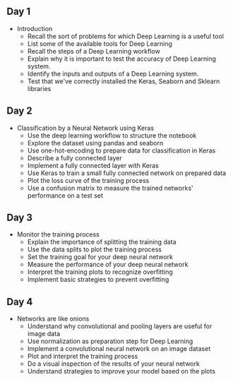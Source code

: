 ## Day 1
- Introduction
  - Recall the sort of problems for which Deep Learning is a useful tool
  - List some of the available tools for Deep Learning
  - Recall the steps of a Deep Learning workflow
  - Explain why it is important to test the accuracy of Deep Learning system.
  - Identify the inputs and outputs of a Deep Learning system.
  - Test that we've correctly installed the Keras, Seaborn and Sklearn libraries

## Day 2
- Classification by a Neural Network using Keras
  - Use the deep learning workflow to structure the notebook
  - Explore the dataset using pandas and seaborn
  - Use one-hot-encoding to prepare data for classification in Keras
  - Describe a fully connected layer
  - Implement a fully connected layer with Keras
  - Use Keras to train a small fully connected network on prepared data
  - Plot the loss curve of the training process
  - Use a confusion matrix to measure the trained networks' performance on a test set

## Day 3
- Monitor the training process
  - Explain the importance of splitting the training data
  - Use the data splits to plot the training process
  - Set the training goal for your deep neural network
  - Measure the performance of your deep neural network
  - Interpret the training plots to recognize overfitting
  - Implement basic strategies to prevent overfitting



## Day 4
- Networks are like onions
  - Understand why convolutional and pooling layers are useful for image data
  - Use normalization as preparation step for Deep Learning
  - Implement a convolutional neural network on an image dataset
  - Plot and interpret the training process
  - Do a visual inspection of the results of your neural network
  - Understand strategies to improve your model based on the plots
